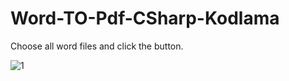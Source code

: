 # Word-TO-Pdf-CSharp-Kodlama

Choose all word files and click the button.


![1](https://user-images.githubusercontent.com/33864154/63194020-941bc580-c077-11e9-8f2d-607562e55822.png)
